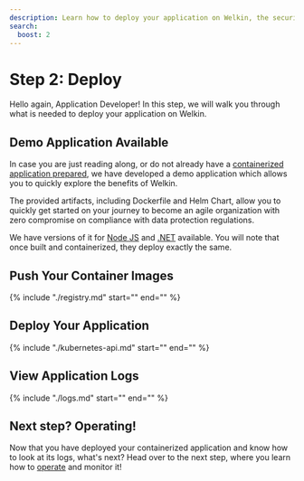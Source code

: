 ```yaml
---
description: Learn how to deploy your application on Welkin, the security-hardened Kubernetes distribution
search:
  boost: 2
---
```


# Step 2: Deploy

Hello again, Application Developer! In this step, we will walk you through what is needed to deploy your application on Welkin.

## Demo Application Available

In case you are just reading along, or do not already have a [containerized application prepared](prepare.md), we have developed a demo application which allows you to quickly explore the benefits of Welkin.

The provided artifacts, including Dockerfile and Helm Chart, allow you to quickly get started on your journey to become an agile organization with zero compromise on compliance with data protection regulations.

We have versions of it for [Node JS](https://github.com/elastisys/compliantkubernetes/tree/main/user-demo) and [.NET](https://github.com/elastisys/compliantkubernetes/tree/main/user-demo-dotnet) available. You will note that once built and containerized, they deploy exactly the same.

## Push Your Container Images

{%
    include "./registry.md"
    start="<!--user-demo-registry-start-->"
    end="<!--user-demo-registry-end-->"
%}

## Deploy Your Application

<!-- markdownlint-disable MD044 -->
{%
    include "./kubernetes-api.md"
    start="<!--user-demo-kubernetes-api-start-->"
    end="<!--user-demo-kubernetes-api-end-->"
%}
<!-- markdownlint-enable MD044 -->

## View Application Logs

{%
    include "./logs.md"
    start="<!--user-demo-logs-start-->"
    end="<!--user-demo-logs-end-->"
%}

## Next step? Operating!

Now that you have deployed your containerized application and know how to look at its logs, what's next? Head over to the next step, where you learn how to [operate](operate.md) and monitor it!
